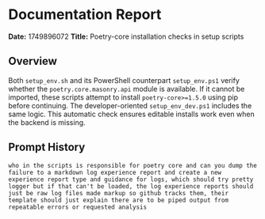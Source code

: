 # Documentation Report

**Date:** 1749896072
**Title:** Poetry-core installation checks in setup scripts

## Overview
Both `setup_env.sh` and its PowerShell counterpart `setup_env.ps1` verify whether the `poetry.core.masonry.api` module is available. If it cannot be imported, these scripts attempt to install `poetry-core>=1.5.0` using pip before continuing. The developer-oriented `setup_env_dev.ps1` includes the same logic. This automatic check ensures editable installs work even when the backend is missing.

## Prompt History
```
who in the scripts is responsible for poetry core and can you dump the failure to a markdown log experience report and create a new experience report type and guidance for logs, which should try pretty logger but if that can't be loaded, the log experience reports should just be raw log files made markup so github tracks them, their template should just explain there are to be piped output from repeatable errors or requested analysis
```
